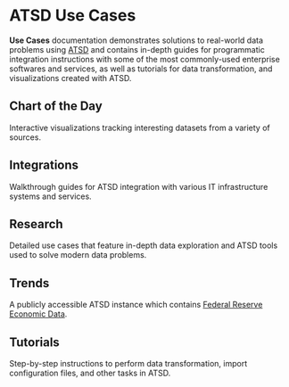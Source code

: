 # ATSD Use Cases

**Use Cases** documentation demonstrates solutions to real-world data problems using [ATSD](https://axibase.com/docs/atsd/) and contains in-depth guides for programmatic integration instructions with some of the most commonly-used enterprise softwares and services, as well as tutorials for data transformation, and visualizations created with ATSD.

## Chart of the Day

Interactive visualizations tracking interesting datasets from a variety of sources.

## Integrations

Walkthrough guides for ATSD integration with various IT infrastructure systems and services.

## Research

Detailed use cases that feature in-depth data exploration and ATSD tools used to solve modern data problems.

## Trends

A publicly accessible ATSD instance which contains [Federal Reserve Economic Data](https://fred.stlouisfed.org/).

## Tutorials

Step-by-step instructions to perform data transformation, import configuration files, and other tasks in ATSD.
